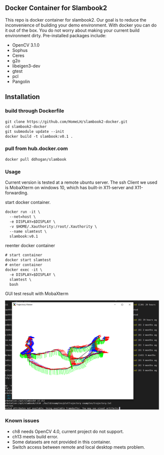 ## Docker Container for Slambook2

This repo is docker container for slambook2. Our goal is to reduce the inconvenience of building your demo environment. With docker you can do it out of the box. You do not worry about making your current build environment dirty. Pre-installed packages include:

- OpenCV 3.1.0
- Sophus
- Ceres
- g2o
- libeigen3-dev
- gtest
- pcl
- Pangolin

## Installation

### build through Dockerfile

```
git clone https://github.com/HomeLH/slambook2-docker.git
cd slambook2-docker
git submodule update --init
docker build -t slambook:v0.1 .
```

### pull from hub.docker.com

```
docker pull ddhogan/slambook
```

### Usage

Current version is tested at a remote ubuntu server. The ssh Client we used is MobaXterm on windows 10, which has built-in X11-server and X11-forwarding.

start docker container.

```
docker run -it \
  --net=host \
  -e DISPLAY=$DISPLAY \
  -v $HOME/.Xauthority:/root/.Xauthority \
  --name slamtest \
  slambook:v0.1
```

reenter docker container

```
# start container
docker start slamtest
# enter container
docker exec -it \
  -e DISPLAY=$DISPLAY \
  slamtest \
  bash
```

GUI test result with MobaXterm

![GUI test](figures/GUI-test.png)

### Known issues

- ch8 needs OpenCV 4.0, current project do not support.
- ch13 meets build error.
- Some datasets are not provided in this container.
- Switch access between remote and local desktop meets problem.
